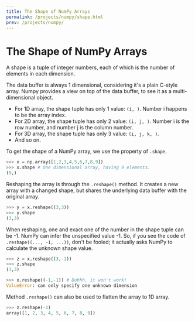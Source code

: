 ```yaml
---
title: The Shape of NumPy Arrays
permalink: /projects/numpy/shape.html
prev: /projects/numpy/
---
```


# The Shape of NumPy Arrays

A shape is a tuple of integer numbers, each of which is the number of elements in each dimension. 

The data buffer is always 1 dimensional, considering it's a plain C-style array. Numpy provides a view on top of the data buffer, to see it as a multi-dimensional object.

* For 1D array, the shape tuple has only 1 value: `(i, )`. Number i happens to be the array index.
* For 2D array, the shape tuple has only 2 value: `(i, j, )`. Number i is the row number, and number j is the column number.
* For 3D array, the shape tuple has only 3 value: `(i, j, k, )`.
* And so on.

To get the shape of a NumPy array, we use the property of `.shape`.

```python
>>> x = np.array([1,2,3,4,5,6,7,8,9])
>>> x.shape # One dimensional array, having 9 elements.
(9,)
```

Reshaping the array is through the `.reshape()` method. It creates a new array with a changed shape, but shares the underlying data buffer with the original array.

```python
>>> y = x.reshape((3,3))
>>> y.shape
(3,3)
```

When reshaping, one and exact one of the number in the shape tuple can be -1. NumPy can infer the unspecified value -1. So, if you see the code of `.reshape((..., -1, ...))`, don't be fooled; it actually asks NumPy to calculate the unknown shape value.

```python
>>> z = x.reshape((3,-1))
>>> z.shape
(3,3)

>>> x.reshape((-1,-1)) # Duhhh, it won't work!
ValueError: can only specify one unknown dimension
```

Method `.reshape()` can also be used to flatten the array to 1D array.

```python
>>> z.reshape(-1)
array([1, 2, 3, 4, 5, 6, 7, 8, 9])
```
